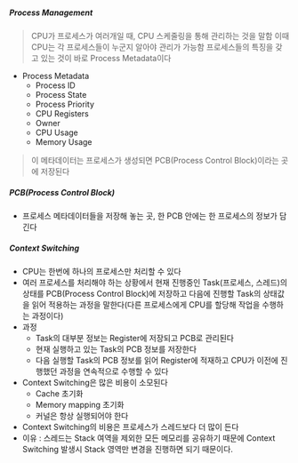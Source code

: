 ##### Process Management
>CPU가 프로세스가 여러개일 때, CPU 스케줄링을 통해 관리하는 것을 말함
>이때 CPU는 각 프로세스들이 누군지 알아야 관리가 가능함
>프로세스들의 특징을 갖고 있는 것이 바로 Process Metadata이다
- Process Metadata
  - Process ID
  - Process State
  - Process Priority
  - CPU Registers
  - Owner
  - CPU Usage
  - Memory Usage
>이 메타데이터는 프로세스가 생성되면 PCB(Process Control Block)이라는 곳에 저장된다

##### PCB(Process Control Block)
- 프로세스 메타데이터들을 저장해 놓는 곳, 한 PCB 안에는 한 프로세스의 정보가 담긴다



##### Context Switching
- CPU는 한번에 하나의 프로세스만 처리할 수 있다
- 여러 프로세스를 처리해야 하는 상황에서 현재 진행중인 Task(프로세스, 스레드)의 상태를 PCB(Process Control Block)에 저장하고
다음에 진행할 Task의 상태값을 읽어 적용하는 과정을 말한다(다른 프로세스에게 CPU를 할당해 작업을 수행하는 과정이다)
- 과정
  - Task의 대부분 정보는 Register에 저장되고 PCB로 관리된다
  - 현재 실행하고 있는 Task의 PCB 정보를 저장한다
  - 다음 실행할 Task의 PCB 정보를 읽어 Register에 적재하고 CPU가 이전에 진행했던 과정을 연속적으로 수행할 수 있다
- Context Switching은 많은 비용이 소모된다
  - Cache 초기화
  - Memory mapping 초기화
  - 커널은 항상 실행되어야 한다
- Context Switching의 비용은 프로세스가 스레드보다 더 많이 든다
- 이유 : 스레드는 Stack 여역을 제외한 모든 메모리를 공유하기 때문에 Context Switching 발생시 Stack 영역만
변경을 진행하면 되기 때문이다.
